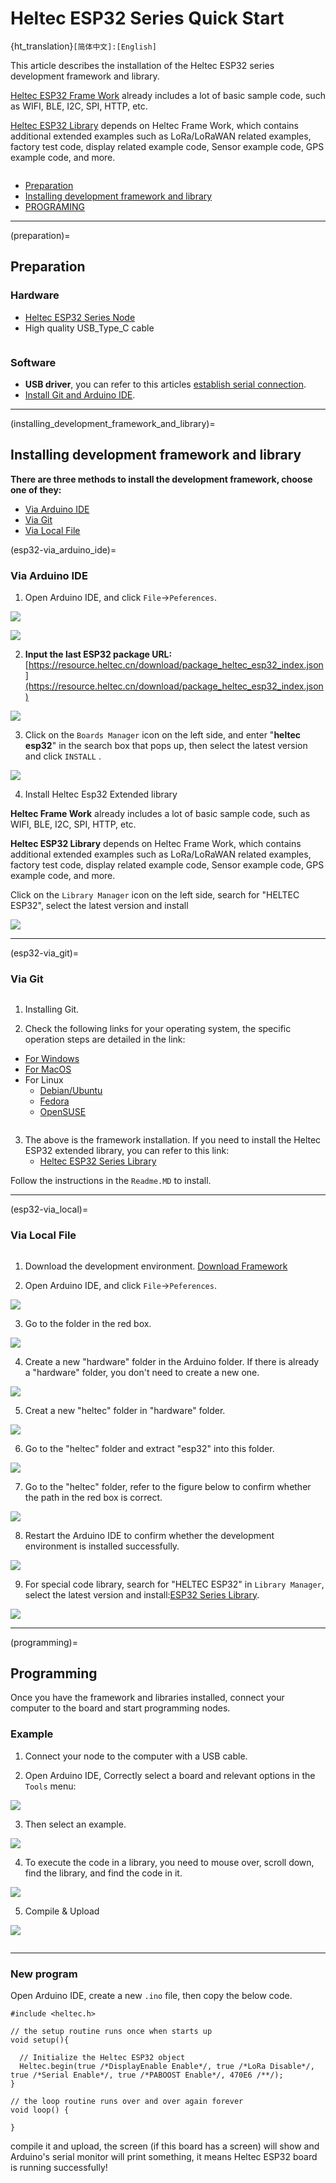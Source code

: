 # Heltec ESP32 Series Quick Start
{ht_translation}`[简体中文]:[English]`

This article describes the installation of the Heltec ESP32 series development framework and library.

[Heltec ESP32 Frame Work](installing_development_framework_and_library) already includes a lot of basic sample code, such as WIFI, BLE, I2C, SPI, HTTP, etc.

[Heltec ESP32 Library](library) depends on Heltec Frame Work, which contains additional extended examples such as LoRa/LoRaWAN related examples, factory test code, display related example code, Sensor example code, GPS example code, and more.

``` {warning} Framework v3.0.0 and Library v2.0.0 are updated together, Older frameworks and libraries are no longer applicable to the new ones.
```

- [Preparation](preparation)
- [Installing development framework and library](installing_development_framework_and_library)
- [PROGRAMING](programming)

------

(preparation)=
## Preparation
### Hardware
  - [Heltec ESP32 Series Node](https://heltec.org/product-category/lora/lrnode/esp32-lora/)
  - High quality USB_Type_C cable

``` {tip} Some cables only charge and do not transfer data, so you need to avoid this when uploading code.
```

### Software
  - **USB driver**, you can refer to this articles [establish serial connection](https://docs.heltec.org/general/establish_serial_connection.html).
  - [Install Git and Arduino IDE](https://docs.heltec.org/general/how_to_install_git_and_arduino.html).

------

(installing_development_framework_and_library)=

## Installing development framework and library
**There are three methods to install the development framework, choose one of they:**
- [Via Arduino IDE](esp32-via_arduino_ide)
- [Via Git](esp32-via_git)
- [Via Local File](esp32-via_local)

(esp32-via_arduino_ide)=

### Via Arduino IDE

  1. Open Arduino IDE, and click `File`->`Peferences`.

  ![](img/quick_start/01.png)

  ![](img/quick_start/02.png)

  2. **Input the last ESP32 package URL:** [https://resource.heltec.cn/download/package_heltec_esp32_index.json](https://resource.heltec.cn/download/package_heltec_esp32_index.json)

  ![](img/quick_start/03.png)

  3. Click on the `Boards Manager` icon on the left side, and enter "**heltec esp32**" in the search box that pops up, then select the latest version and click `INSTALL`	.

  ![](img/quick_start/05.png)

  4. Install Heltec Esp32 Extended library

 **Heltec Frame Work** already includes a lot of basic sample code, such as WIFI, BLE, I2C, SPI, HTTP, etc.

 **Heltec ESP32 Library** depends on Heltec Frame Work, which contains additional extended examples such as LoRa/LoRaWAN related examples, factory test code, display related example code, Sensor example code, GPS example code, and more.
  
 Click on the `Library Manager` icon on the left side, search for "HELTEC ESP32", select the latest version and install

  ![](img/quick_start/lib.png)

--------

(esp32-via_git)=

### Via Git

  ``` {note} It is recommended to follow the path and file name as described below as much as possible to avoid unnecessary trouble.
  ```

  1. Installing Git.

  2. Check the following links for your operating system, the specific operation steps are detailed in the link:
  - [For Windows](https://github.com/Heltec-Aaron-Lee/WiFi_Kit_series/blob/master/InstallGuide/windows.md)
  - [For MacOS](https://github.com/Heltec-Aaron-Lee/WiFi_Kit_series/blob/master/InstallGuide/mac.md)
  - For Linux
    - [Debian/Ubuntu](https://github.com/Heltec-Aaron-Lee/WiFi_Kit_series/blob/master/InstallGuide/debian_ubuntu.md)
    - [Fedora](https://github.com/Heltec-Aaron-Lee/WiFi_Kit_series/blob/master/InstallGuide/fedora.md)
    - [OpenSUSE](https://github.com/Heltec-Aaron-Lee/WiFi_Kit_series/blob/master/InstallGuide/opensuse.md)

  ``` {TIP} After obtaining updates through "git pull", please execute "get. exe" under the path of "Arduino\hardware\heltec\esp32\tools" to obtain the latest compilation tool.
  ```

  3. The above is the framework installation. If you need to install the Heltec ESP32 extended library, you can refer to this link:
      - [Heltec ESP32 Series Library](https://github.com/HelTecAutomation/Heltec_ESP32)

  Follow the instructions in the `Readme.MD` to install.

--------

(esp32-via_local)=

### Via Local File

  ``` {note} It is recommended to follow the path and file name as described below as much as possible to avoid unnecessary trouble.
  ```

  1. Download the development environment. [Download Framework](https://resource.heltec.cn/download/tools/WiFi_Kit_series.zip)

  2. Open Arduino IDE, and click `File`->`Peferences`.

  ![](img/quick_start/01.png)

  3. Go to the folder in the red box.

  ![](img/quick_start/16.png)

  4. Create a new "hardware" folder in the Arduino folder. If there is already a "hardware" folder, you don't need to create a new one.

  ![](img/quick_start/17.png)

  5. Creat a new "heltec" folder in "hardware" folder.

  ![](img/quick_start/heltecfolder.png)

  6. Go to the "heltec" folder and extract "esp32" into this folder.

  ![](img/quick_start/18.png)

  7. Go to the "heltec" folder, refer to the figure below to confirm whether the path in the red box is correct.

  ![](img/quick_start/19.png)

  8. Restart the Arduino IDE to confirm whether the development environment is installed successfully.

  ![](img/quick_start/20.png)

  9. For special code library, search for "HELTEC ESP32" in `Library Manager`, select the latest version and install:[ESP32 Series Library](https://github.com/HelTecAutomation/Heltec_ESP32). 

  ![](img/quick_start/lib.png)

------------

(programming)=

## Programming
Once you have the framework and libraries installed, connect your computer to the board and start programming nodes.
### Example
1. Connect your node to the computer with a USB cable.

2. Open Arduino IDE, Correctly select a board and relevant options in the `Tools` menu:

![](img/quick_start/08.png)

3. Then select an example.

![](img/quick_start/09.jpg)

4. To execute the code in a library, you need to mouse over, scroll down, find the library, and find the code in it.

![](img/execute/09.png)

5. Compile & Upload

![](img/quick_start/10.png)

``` {tip} If you cannot upload the code, please manually enter the BOOTLOADER mode: hold down the PRG (USER/BOOT) key and do not release it, press the RST key once, and then release the PRG (USER/BOOT).
```

-----------

### New program
Open Arduino IDE, create a new  `.ino` file, then copy the below code.

```arduino
#include <heltec.h>

// the setup routine runs once when starts up
void setup(){

  // Initialize the Heltec ESP32 object
  Heltec.begin(true /*DisplayEnable Enable*/, true /*LoRa Disable*/, true /*Serial Enable*/, true /*PABOOST Enable*/, 470E6 /**/);
}

// the loop routine runs over and over again forever
void loop() {

}
```

compile it and upload, the  screen (if this board has a screen) will show and Arduino's serial monitor will print something, it means Heltec ESP32 board is running successfully!

